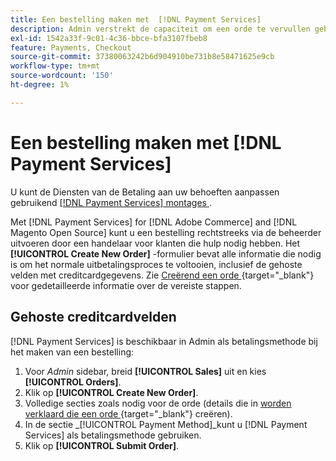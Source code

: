```yaml
---
title: Een bestelling maken met  [!DNL Payment Services]
description: Admin verstrekt de capaciteit om een orde te vervullen gebruikend  [!DNL Payment Services]  direct van Admin door een handelaar voor hun klanten die hulp nodig hebben.
exl-id: 1542a33f-9c01-4c36-bbce-bfa3107fbeb8
feature: Payments, Checkout
source-git-commit: 37380063242b6d904910be731b8e58471625e9cb
workflow-type: tm+mt
source-wordcount: '150'
ht-degree: 1%

---
```


# Een bestelling maken met [!DNL Payment Services]

U kunt de Diensten van de Betaling aan uw behoeften aanpassen gebruikend [[!DNL Payment Services]  montages ](settings.md).

Met [!DNL Payment Services] for [!DNL Adobe Commerce] and [!DNL Magento Open Source] kunt u een bestelling rechtstreeks via de beheerder uitvoeren door een handelaar voor klanten die hulp nodig hebben. Het **[!UICONTROL Create New Order]** -formulier bevat alle informatie die nodig is om het normale uitbetalingsproces te voltooien, inclusief de gehoste velden met creditcardgegevens. Zie [ Creërend een orde ](https://experienceleague.adobe.com/en/docs/commerce-admin/stores-sales/point-of-purchase/assist/customer-account-create-order) {target="_blank"} voor gedetailleerde informatie over de vereiste stappen.

## Gehoste creditcardvelden

[!DNL Payment Services] is beschikbaar in Admin als betalingsmethode bij het maken van een bestelling:

1. Voor _Admin_ sidebar, breid **[!UICONTROL Sales]** uit en kies **[!UICONTROL Orders]**.
1. Klik op **[!UICONTROL Create New Order]**.
1. Volledige secties zoals nodig voor de orde (details die in [ worden verklaard die een orde ](https://experienceleague.adobe.com/en/docs/commerce-admin/stores-sales/point-of-purchase/assist/customer-account-create-order) {target="_blank"} creëren).
1. In de sectie _[!UICONTROL Payment Method]_kunt u [!DNL Payment Services] als betalingsmethode gebruiken.
1. Klik op **[!UICONTROL Submit Order]**.
